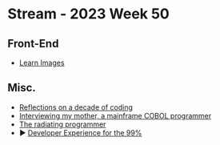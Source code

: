 # Stream - 2023 Week 50

## Front-End

- [Learn Images](https://web.dev/learn/images/)

## Misc.

- [Reflections on a decade of coding](https://www.scattered-thoughts.net/writing/reflections-on-a-decade-of-coding/)
- [Interviewing my mother, a mainframe COBOL programmer](https://ezali.substack.com/p/interviewing-my-mother-a-mainframe)
- [The radiating programmer](https://dev.37signals.com/the-radiating-programmer/)
- ▶️ [Developer Experience for the 99%](https://www.infoq.com/podcasts/developer-experience)
